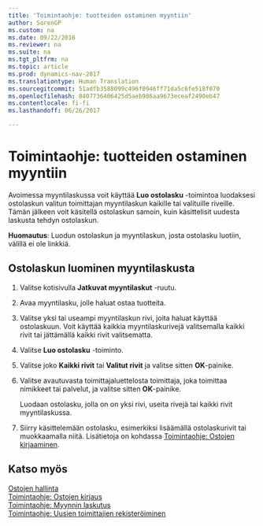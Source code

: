 ```yaml
---
title: 'Toimintaohje: tuotteiden ostaminen myyntiin'
author: SorenGP
ms.custom: na
ms.date: 09/22/2016
ms.reviewer: na
ms.suite: na
ms.tgt_pltfrm: na
ms.topic: article
ms.prod: dynamics-nav-2017
ms.translationtype: Human Translation
ms.sourcegitcommit: 51adfb3588099c496f0946ff71da5c6fe518f070
ms.openlocfilehash: 8407736406425d5aeb986aa9673eceaf2490eb47
ms.contentlocale: fi-fi
ms.lasthandoff: 06/26/2017

---
```


# <a name="how-to-purchase-products-for-a-sale"></a>Toimintaohje: tuotteiden ostaminen myyntiin
Avoimessa myyntilaskussa voit käyttää **Luo ostolasku** -toimintoa luodaksesi ostolaskun valitun toimittajan myyntilaskun kaikille tai valituille riveille. Tämän jälkeen voit käsitellä ostolaskun samoin, kuin käsittelisit uudesta laskusta tehdyn ostolaskun.

**Huomautus**: Luodun ostolaskun ja myyntilaskun, josta ostolasku luotiin, välillä ei ole linkkiä.

## <a name="to-create-a-purchase-invoice-from-a-sales-invoice"></a>Ostolaskun luominen myyntilaskusta
1. Valitse kotisivulla **Jatkuvat myyntilaskut** -ruutu.
2. Avaa myyntilasku, jolle haluat ostaa tuotteita.
3. Valitse yksi tai useampi myyntilaskun rivi, joita haluat käyttää ostolaskuun. Voit käyttää kaikkia myyntilaskurivejä valitsemalla kaikki rivit tai jättämällä kaikki rivit valitsematta.
4. Valitse **Luo ostolasku** -toiminto.
5. Valitse joko **Kaikki rivit** tai **Valitut rivit** ja valitse sitten **OK**-painike.  
6. Valitse avautuvasta toimittajaluettelosta toimittaja, joka toimittaa nimikkeet tai palvelut, ja valitse sitten **OK**-painike.

    Luodaan ostolasku, jolla on on yksi rivi, useita rivejä tai kaikki rivit myyntilaskussa.
7. Siirry käsittelemään ostolasku, esimerkiksi lisäämällä ostolaskurivit tai muokkaamalla niitä. Lisätietoja on kohdassa [Toimintaohje: Ostojen kirjaaminen](purchasing-how-record-purchases.md).

## <a name="see-also"></a>Katso myös
[Ostojen hallinta](purchasing-manage-purchasing.md)  
[Toimintaohje: Ostojen kirjaus](purchasing-how-record-purchases.md)  
[Toimintaohje: Myynnin laskutus](sales-how-invoice-sales.md)  
[Toimintaohje: Uusien toimittajien rekisteröiminen](purchasing-how-register-new-vendors.md)

